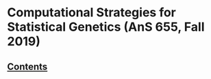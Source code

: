 # Computational Strategies for Statistical Genetics (AnS 655, Fall 2019) 

## [Contents](https://github.com/rohanLuigi/Ans655Fall2019/blob/master/1.0.Index.ipynb)
